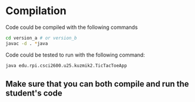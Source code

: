 # Compilation

Code could be compiled with the following commands
```bash
cd version_a # or version_b
javac -d . *java
```
Code could be tested to run with the following command:
```bash
java edu.rpi.csci2600.u25.kuzmik2.TicTacToeApp
```

## Make sure that you can both compile and run the student's code
